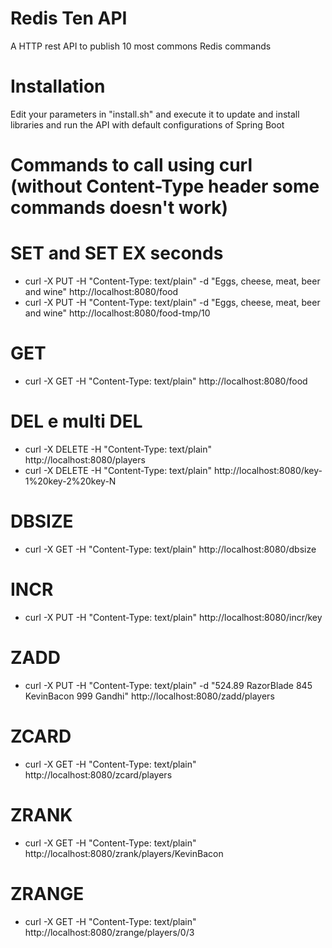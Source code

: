 # Redis Ten API
A HTTP rest API to publish 10 most commons Redis commands

# Installation
Edit your parameters in "install.sh" and execute it to update and install libraries and run the API with default configurations of Spring Boot

# Commands to call using curl (without Content-Type header some commands doesn't work)
# SET and SET EX seconds
- curl -X PUT -H "Content-Type: text/plain" -d "Eggs, cheese, meat, beer and wine" http://localhost:8080/food
- curl -X PUT -H "Content-Type: text/plain" -d "Eggs, cheese, meat, beer and wine" http://localhost:8080/food-tmp/10

# GET
- curl -X GET -H "Content-Type: text/plain" http://localhost:8080/food

# DEL e multi DEL
- curl -X DELETE -H "Content-Type: text/plain" http://localhost:8080/players
- curl -X DELETE -H "Content-Type: text/plain" http://localhost:8080/key-1%20key-2%20key-N

# DBSIZE
- curl -X GET -H "Content-Type: text/plain" http://localhost:8080/dbsize

# INCR
- curl -X PUT -H "Content-Type: text/plain" http://localhost:8080/incr/key

# ZADD
- curl -X PUT -H "Content-Type: text/plain" -d "524.89 RazorBlade 845 KevinBacon 999 Gandhi" http://localhost:8080/zadd/players

# ZCARD
- curl -X GET -H "Content-Type: text/plain" http://localhost:8080/zcard/players

# ZRANK
- curl -X GET -H "Content-Type: text/plain" http://localhost:8080/zrank/players/KevinBacon

# ZRANGE
- curl -X GET -H "Content-Type: text/plain" http://localhost:8080/zrange/players/0/3
